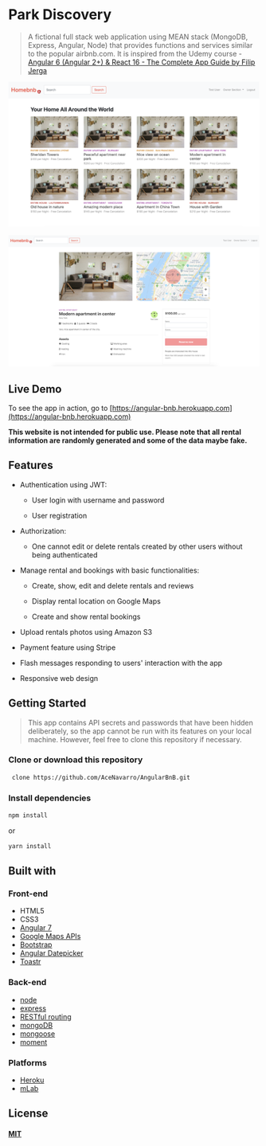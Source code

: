 # Park Discovery
> A fictional full stack web application using MEAN stack (MongoDB, Express, Angular, Node) that provides functions and services similar to the popular airbnb.com. It is inspired from the Udemy course - [Angular 6 (Angular 2+) & React 16 - The Complete App Guide by Filip Jerga](https://www.udemy.com/practical-angular-react-node-airbnb-style-application/)

![rentals-page](./screenshots/rentals.png)

![rental-details-page](./screenshots/rental-details.png)

## Live Demo

To see the app in action, go to [https://angular-bnb.herokuapp.com](https://angular-bnb.herokuapp.com)

**This website is not intended for public use. Please note that all rental information are randomly generated and some of the data maybe fake.**

## Features

* Authentication using JWT:
  
  * User login with username and password

  * User registration

* Authorization:

  * One cannot edit or delete rentals created by other users without being authenticated

* Manage rental and bookings with basic functionalities:

  * Create, show, edit and delete rentals and reviews

  * Display rental location on Google Maps
  
  * Create and show rental bookings
  
* Upload rentals photos using Amazon S3

* Payment feature using Stripe

* Flash messages responding to users' interaction with the app

* Responsive web design

## Getting Started

> This app contains API secrets and passwords that have been hidden deliberately, so the app cannot be run with its features on your local machine. However, feel free to clone this repository if necessary.

### Clone or download this repository

```sh
 clone https://github.com/AceNavarro/AngularBnB.git
```

### Install dependencies

```sh
npm install
```

or

```sh
yarn install
```

## Built with

### Front-end

* HTML5
* CSS3
* [Angular 7](https://angular.io)
* [Google Maps APIs](https://developers.google.com/maps/)
* [Bootstrap](https://getbootstrap.com)
* [Angular Datepicker](https://github.com/fragaria/angular-daterangepicker)
* [Toastr](https://www.npmjs.com/package/ngx-toastr)

### Back-end

* [node](https://nodejs.org/en/)
* [express](https://expressjs.com/)
* [RESTful routing](https://codepen.io/urketadic/details/oZRdRN)
* [mongoDB](https://www.mongodb.com/)
* [mongoose](http://mongoosejs.com/)
* [moment](https://momentjs.com/)

### Platforms

* [Heroku](https://www.heroku.com/)
* [mLab](https://mlab.com/home)
## License

#### [MIT](./LICENSE)
